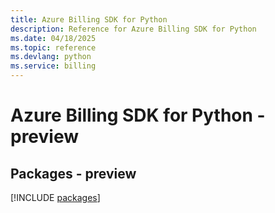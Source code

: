 ```yaml
---
title: Azure Billing SDK for Python
description: Reference for Azure Billing SDK for Python
ms.date: 04/18/2025
ms.topic: reference
ms.devlang: python
ms.service: billing
---
```

# Azure Billing SDK for Python - preview
## Packages - preview
[!INCLUDE [packages](billing-index.md)]